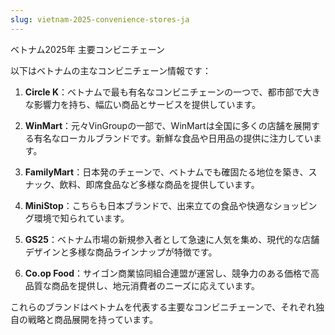 ```yaml
---
slug: vietnam-2025-convenience-stores-ja
---
```


ベトナム2025年 主要コンビニチェーン

以下はベトナムの主なコンビニチェーン情報です：

1. **Circle K**：ベトナムで最も有名なコンビニチェーンの一つで、都市部で大きな影響力を持ち、幅広い商品とサービスを提供しています。

2. **WinMart**：元々VinGroupの一部で、WinMartは全国に多くの店舗を展開する有名なローカルブランドです。新鮮な食品や日用品の提供に注力しています。

3. **FamilyMart**：日本発のチェーンで、ベトナムでも確固たる地位を築き、スナック、飲料、即席食品など多様な商品を提供しています。

4. **MiniStop**：こちらも日本ブランドで、出来立ての食品や快適なショッピング環境で知られています。

5. **GS25**：ベトナム市場の新規参入者として急速に人気を集め、現代的な店舗デザインと多様な商品ラインナップが特徴です。

6. **Co.op Food**：サイゴン商業協同組合連盟が運営し、競争力のある価格で高品質な商品を提供し、地元消費者のニーズに応えています。

これらのブランドはベトナムを代表する主要なコンビニチェーンで、それぞれ独自の戦略と商品展開を持っています。